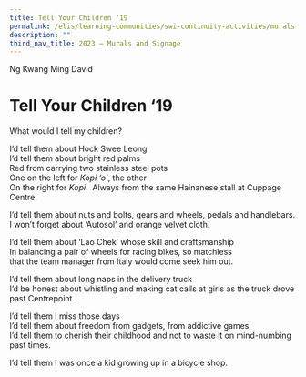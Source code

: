 ```yaml
---
title: Tell Your Children ‘19
permalink: /elis/learning-communities/swi-continuity-activities/murals-and-signage/tell-your-children-19/
description: ""
third_nav_title: 2023 – Murals and Signage
---
```

Ng Kwang Ming David

# Tell Your Children ‘19


What would I tell my children?

I’d tell them about Hock Swee Leong   
I’d tell them about bright red palms   
Red from carrying two stainless steel pots   
One on the left for _Kopi ‘o’_, the other   
On the right for _Kopi_.  Always from the same
Hainanese stall at Cuppage Centre.

I’d tell them about nuts and bolts, gears and wheels,
pedals and handlebars.   
I won’t forget about ‘Autosol’ and orange velvet cloth.

I’d tell them about ‘Lao Chek’ whose skill and craftsmanship   
In balancing a pair of wheels for racing bikes, so matchless   
that the team manager from Italy would come seek him out.

I’d tell them about long naps in the delivery truck   
I’d be honest about whistling and making cat calls at girls as the truck drove past Centrepoint.

I’d tell them I miss those days   
I’d tell them about freedom from gadgets, from
addictive games   
I’d tell them to cherish their childhood and not
to waste it on mind-numbing past times.

I’d tell them I was once a kid growing up in a bicycle shop.












